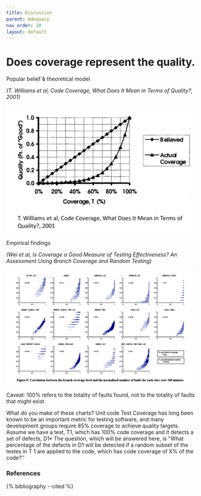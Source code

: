 ```yaml
---
title: Discussion
parent: Adequacy
nav_order: 10
layout: default
---
```


# Does coverage represent the quality.


Popular belief & theoretical model

*(T. Williams et al, Code Coverage, What Does It Mean in Terms of Quality?, 2001)*

![Theoretical model](image-5.png)


Empirical findings

*(Wei et al, Is Coverage a Good Measure of Testing Effectiveness? An Assessment Using Branch Coverage and Random Testing)*

![Experiments](image-6.png)

Caveat: 100% refers to the totality of faults found, not to the totality of faults that might exist


What do you make of these charts? Unit code Test Coverage has long been known to be an important metric for testing software, and many development groups require 85% coverage to achieve quality targets. Assume we have a test, T1, which has 100% code coverage and it detects a set of defects, D1• The question, which will be answered here, is "What percentage of the defects in D1 will be detected if a random subset of the testes in T 1 are applied to the code, which has code coverage of X% of the code?''


### References

{% bibliography --cited %}
